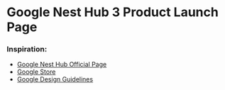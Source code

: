 # Google Nest Hub 3 Product Launch Page
### Inspiration:
- [Google Nest Hub Official Page](https://store.google.com/product/nest_hub)
- [Google Store](https://store.google.com/category/connected_home)
- [Google Design Guidelines](https://design.google/)
